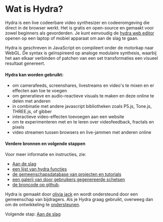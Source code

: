 # Wat is Hydra?

Hydra is een live codeerbare video synthesizer en codeeromgeving die direct in de browser werkt. Het is gratis en open-source en gemaakt voor zowel beginners als gevorderden. Je kunt eenvoudig de [hydra web editor](https://hydra.ojack.xyz) openen op een laptop of mobiel apparaat om aan de slag te gaan.

Hydra is geschreven in JavaScript en compileert onder de motorkap naar WebGL. De syntax is geïnspireerd op analoge modulaire synthesis, waarbij het aan elkaar verbinden of patchen van een set transformaties een visueel resultaat genereert.

#### Hydra kan worden gebruikt: 
- om camerafeeds, screenshares, livestreams en video's te mixen en er effecten aan toe te voegen
- om generatieve en audio-reactieve visuals te maken en deze online te delen met anderen
- in combinatie met andere javascript bibliotheken zoals P5.js, Tone.js, THREE.js, of gibber
- interactieve video-effecten toevoegen aan een website
- om te experimenteren met en te leren over videofeedback, fractals en pixels
- video streamen tussen browsers en live-jammen met anderen online

#### Verdere bronnen en volgende stappen
Voor meer informatie en instructies, zie: 
- [Aan de slag](getting_started)
- [een lijst van hydra functies](https://hydra.ojack.xyz/api/)
- [de gemeenschapsdatabase van projecten en tutorials](https://hydra.ojack.xyz/garden/)
- [een galerij van door gebruikers gegenereerde schetsen](https://twitter.com/hydra_patterns)
- [de broncode op github](https://github.com/hydra-synth/hydra).

Hydra is gemaakt door [olivia jack](https://ojack.xyz) en wordt ondersteund door een gemeenschap van bijdragers. Als je Hydra graag gebruikt, overweeg dan om de ontwikkeling te [ondersteunen](https://opencollective.com/hydra-synth).

Volgende stap: [Aan de slag](/nl/getting_started)